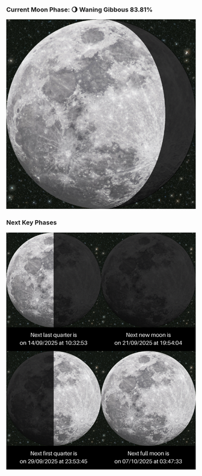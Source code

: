 ### Current Moon Phase: 🌖 Waning Gibbous 83.81%
![Moon Phase](moonphase.png)
### Next Key Phases
![Gallery](gallery.png)